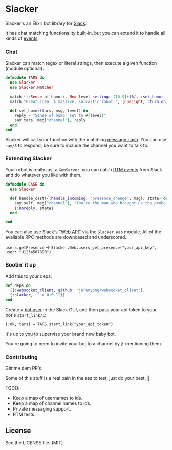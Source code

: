 Slacker
=======

Slacker's an Elixir bot library for [Slack](https://slack.com).

It has chat matching functionality built-in, but you can extend it to handle all kinds of [events](https://api.slack.com/events).

### Chat

Slacker can match regex or literal strings, then execute a given function (module optional).

```elixir
defmodule TARS do
  use Slacker
  use Slacker.Matcher
  
  match ~r/Sense of humor\. New level setting: ([0-9]+)%/, :set_humor
  match "Great idea. A massive, sarcastic robot.", [CueLight, :turn_on]

  def set_humor(tars, msg, level) do
    reply = "Sense of humor set to #{level}"
    say tars, msg["channel"], reply
  end
end
```

Slacker will call your function with the matching [message hash](https://api.slack.com/events/message). You can use `say/3` to respond, be sure to include the channel you want to talk to.

### Extending Slacker
Your robot is really just a `GenServer`, you can catch [RTM events](https://api.slack.com/events) from Slack and do whatever you like with them.

```elixir
defmodule CASE do
  use Slacker

  def handle_cast({:handle_incoming, "presence_change", msg}, state) do
    say self, msg["channel"], "You're the man who brought us the probe?"
    {:noreply, state}
  end

end
```

You can also use Slack's ["Web API"](https://api.slack.com/methods) via the `Slacker.Web` module. All of the available RPC methods are downcased and underscored.

`users.getPresence` -> `Slacker.Web.users_get_presence("your_api_key", user: "U1234567890")`

### Bootin' it up
Add this to your deps:

```elixir
def deps do
  [{:websocket_client, github: "jeremyong/websocket_client"},
  {:slacker,  "~> 0.0.1"}]
end
```

Create a [bot user](https://api.slack.com/bot-users) in the Slack GUI, and then pass your api token to your bot's `start_link/1`:

`{:ok, tars} = TARS.start_link("your_api_token")`

It's up to you to supervise your brand new baby bot.

You're going to need to invite your bot to a channel by `@`-mentioning them.

### Contributing
Gimme dem PR's.

Some of this stuff is a real pain in the ass to test, just do your best. :rocket:

TODO:
- Keep a map of usernames to ids.
- Keep a map of channel names to ids.
- Private messaging support.
- RTM tests.

## License

See the LICENSE file. (MIT)